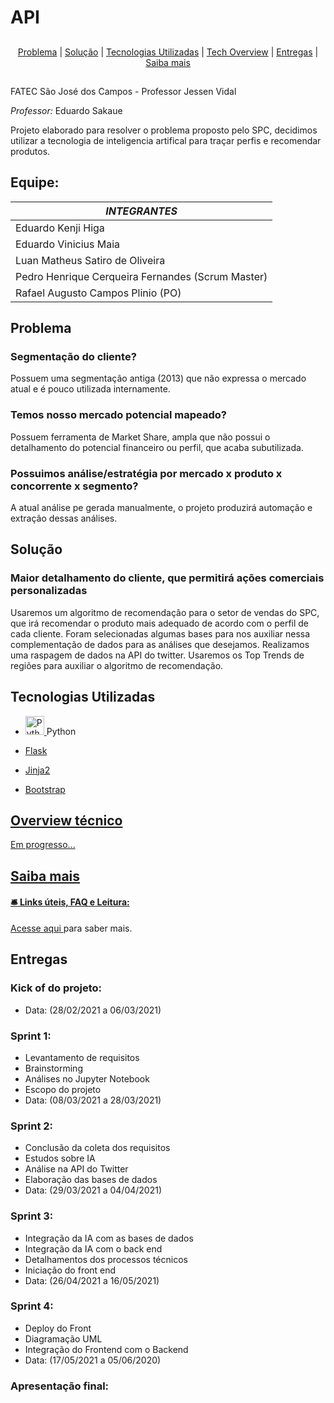 # API

  ##
<p align="center">
  <a href="#problema">Problema</a> |
  <a href="#solução">Solução</a> |
  <a href="#tecnologias-utilizadas">Tecnologias Utilizadas</a> |
  <a href="#overview-técnico">Tech Overview</a> |
  <a href="#entregas">Entregas</a> |
  <a href="#saiba-mais">Saiba mais</a>
</p>

##
FATEC São José dos Campos - Professor Jessen Vidal

*Professor:* Eduardo Sakaue

Projeto elaborado para resolver o problema proposto pelo SPC, decidimos utilizar a tecnologia de inteligencia artifical para traçar perfis e recomendar produtos.

## Equipe: 

| *INTEGRANTES*         									|
|---------------------------------------------------|          
| Eduardo Kenji Higa                 |
| Eduardo Vinicius Maia								|
| Luan Matheus Satiro de Oliveira					|
| Pedro Henrique Cerqueira Fernandes (Scrum Master)	|
| Rafael Augusto Campos Plinio (PO)					|

## Problema
### Segmentação do cliente?
Possuem uma segmentação antiga (2013) que não expressa o mercado atual e é pouco utilizada internamente.
### Temos nosso mercado potencial mapeado?
Possuem ferramenta de Market Share, ampla que não possui o detalhamento do potencial financeiro ou perfil, que acaba subutilizada.
### Possuimos análise/estratégia por mercado x produto x concorrente x segmento?
A atual análise pe gerada manualmente, o projeto produzirá automação e extração dessas análises.


## Solução
### Maior detalhamento do cliente, que permitirá ações comerciais personalizadas
Usaremos um algoritmo de recomendação para o setor de vendas do SPC, que irá recomendar o produto mais adequado de acordo com o perfil de cada cliente. Foram selecionadas algumas bases para nos auxiliar nessa complementação de dados para as análises que desejamos. Realizamos uma raspagem de dados na API do twitter. Usaremos os Top Trends de regiões para auxiliar o algoritmo de recomendação.


## Tecnologias Utilizadas
* <p>
  <a href="https://www.python.org/">
  <img alt="Python" src="https://user-images.githubusercontent.com/42500368/114731807-68ebec80-9d18-11eb-8995-f5ccc064a1a5.png" height="30px" style="max-width:100%;"> </a> 
  Python                                                                                                                                           
</p>

* <p>
  <a href="https://flask.palletsprojects.com/en/1.1.x/">
  Flask                                                                                                                                           
</p>

* <p>
  <a href="https://jinja.palletsprojects.com/en/2.10.x/api/">
  Jinja2                                                                                                                                           
</p>

* <p>
  <a href="https://getbootstrap.com/">
  Bootstrap                                                                                                                                           
</p>

## Overview técnico

Em progresso...


 ## Saiba mais
  #### :bellhop_bell:  Links úteis, FAQ e Leitura:
  <a href="https://github.com/2021-FATEC-API-GRUPO-01/API/wiki/Welcome-to-the-SPC-PROJECT-wiki!"> Acesse aqui </a> para saber mais.



## Entregas

### Kick of do projeto: 
* Data: (28/02/2021 a 06/03/2021)

### Sprint 1: 
* Levantamento de requisitos
* Brainstorming
* Análises no Jupyter Notebook
* Escopo do projeto
* Data: (08/03/2021 a 28/03/2021)

### Sprint 2:
* Conclusão da coleta dos requisitos
* Estudos sobre IA
* Análise na API do Twitter
* Elaboração das bases de dados
* Data: (29/03/2021 a 04/04/2021)

### Sprint 3:
* Integração da IA com as bases de dados
* Integração da IA com o back end
* Detalhamentos dos processos técnicos
* Iniciação do front end
* Data: (26/04/2021 a 16/05/2021)

### Sprint 4:
* Deploy do Front
* Diagramação UML
* Integração do Frontend com o Backend
* Data: (17/05/2021 a 05/06/2020)

### Apresentação final:
